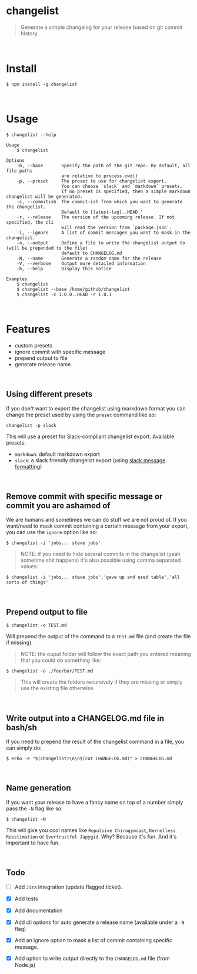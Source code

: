 # changelist

> Generate a simple changelog for your release based on git commit history.

&nbsp;
# Install

```
$ npm install -g changelist
```

&nbsp;
# Usage

```
$ changelist --help

Usage
    $ changelist

Options
    -b, --base       Specify the path of the git repo. By default, all file paths
                     are relative to process.cwd()
    -p, --preset     The preset to use for changelist export.
                     You can choose `slack` and `markdown` presets.
                     If no preset is specified, then a simple markdown changelist will be generated.
    -c, --commitish  The commit-ish from which you want to generate the changelist.
                     Default to [latest-tag]..HEAD.'
    -r, --release    The version of the upcoming release. If not specified, the cli
                     will read the version from `package.json`.
    -i, --ignore     A list of commit messages you want to mask in the changelist.
    -o, --output     Define a file to write the changelist output to (will be prepended to the file)
                     default to CHANGELOG.md
    -N, --name       Generate a random name for the release
    -V, --verbose    Output more detailed information
    -h, --help       Display this notice

Examples
    $ changelist
    $ changelist --base /home/github/changelist
    $ changelist -c 1.0.0..HEAD -r 1.0.1
```

&nbsp;
# Features

- custom presets
- ignore commit with specific message
- prepend output to file
- generate release name

&nbsp;
## Using different presets

If you don't want to export the changelist using markdown format you can change the preset used by using the `preset` command like so:
```
changelist -p slack
```
This will use a preset for Slack-compliant changelist export.
Available presets:
- `markdown`: default markdown export
- `slack`: a slack friendly changelist export (using [slack message formatting](https://get.slack.help/hc/en-us/articles/202288908-Format-your-messages))

&nbsp;

## Remove commit with specific message or commit you are ashamed of

We are humans and sometimes we can do stuff we are not proud of. If you want/need to mask commit containing a certain message from your export, you can use the `ignore` option like so:

```
$ changelist -i 'jobs... steve jobs'
```

> NOTE: if you need to hide several commits in the changelist (yeah sometime shit happens) it's also possible using comma separated values:

```
$ changelist -i 'jobs... steve jobs','gave up and used table','all sorts of things'
```

&nbsp;

## Prepend output to file

```
$ changelist -o TEST.md
```

Will prepend the output of the command to a `TEST.md` file (and create the file if missing).

> NOTE: the ouput folder will follow the exact path you entered meaning that you could do something like:

```
$ changelist -o ./foo/bar/TEST.md
```

> This will create the folders recursively if they are missing or simply use the existing file otherwise.

&nbsp;
## Write output into a CHANGELOG.md file in bash/sh

If you need to prepend the result of the changelist command in a file, you can simply do:

```
$ echo -e "$(changelist)\n\n$(cat CHANGELOG.md)" > CHANGELOG.md
```

&nbsp;
## Name generation

If you want your release to have a fancy name on top of a number simply pass the `-N` flag like so:
```
$ changelist -N
```
This will give you cool names like `Repulsive Chirogymnast`, `Kernelless Reestimation` or `Overtrustful Japygid`.
Why? Because it's fun. And it's important to have fun.

&nbsp;
## Todo
- [ ] Add `Jira` integration (update flagged ticket).
- [x] Add tests
- [x] Add documentation
- [x] Add cli options for auto generate a release name (available under a `-N` flag)
- [x] Add an ignore option to mask a list of commit containing specific message.
- [x] Add option to write output directly to the `CHANGELOG.md` file (from Node.js)

